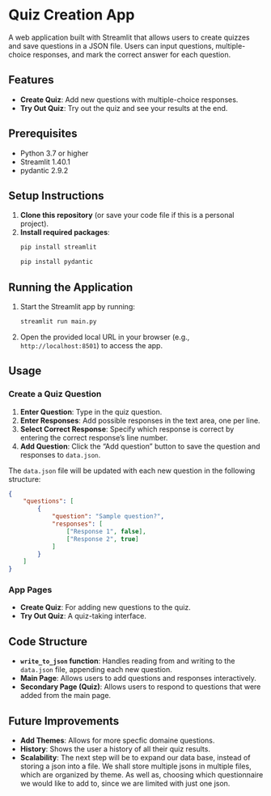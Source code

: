 # Quiz Creation App

A web application built with Streamlit that allows users to create quizzes and save questions in a JSON file. Users can input questions, multiple-choice responses, and mark the correct answer for each question.

## Features

- **Create Quiz**: Add new questions with multiple-choice responses.
- **Try Out Quiz**: Try out the quiz and see your results at the end.

## Prerequisites
- Python 3.7 or higher
- Streamlit 1.40.1
- pydantic 2.9.2

## Setup Instructions

1. **Clone this repository** (or save your code file if this is a personal project).
2. **Install required packages**:
   ```bash
   pip install streamlit
   ```
   ```bash
   pip install pydantic
   ```
   
## Running the Application

1. Start the Streamlit app by running:
   ```bash
   streamlit run main.py
   ```
2. Open the provided local URL in your browser (e.g., `http://localhost:8501`) to access the app.

## Usage

### Create a Quiz Question

1. **Enter Question**: Type in the quiz question.
2. **Enter Responses**: Add possible responses in the text area, one per line.
3. **Select Correct Response**: Specify which response is correct by entering the correct response’s line number.
4. **Add Question**: Click the “Add question” button to save the question and responses to `data.json`.

The `data.json` file will be updated with each new question in the following structure:

```json
{
    "questions": [
        {
            "question": "Sample question?",
            "responses": [
                ["Response 1", false],
                ["Response 2", true]
            ]
        }
    ]
}
```

### App Pages

- **Create Quiz**: For adding new questions to the quiz.
- **Try Out Quiz**: A quiz-taking interface.

## Code Structure

- **`write_to_json` function**: Handles reading from and writing to the `data.json` file, appending each new question.
- **Main Page**: Allows users to add questions and responses interactively.
- **Secondary Page (Quiz)**: Allows users to respond to questions that were added from the main page.

## Future Improvements

- **Add Themes**: Allows for more specfic domaine questions.
- **History**: Shows the user a history of all their quiz results.
- **Scalability**: The next step will be to expand our data base, instead of storing a json into a file. We shall store multiple jsons in multiple files, which are organized by theme. As well as, choosing which questionnaire we would like to add to, since we are limited with just one json.
